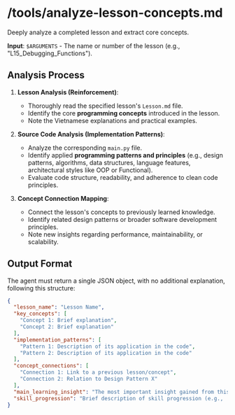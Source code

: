 # /tools/analyze-lesson-concepts.md
Deeply analyze a completed lesson and extract core concepts.

**Input**: `$ARGUMENTS` - The name or number of the lesson (e.g., "L15_Debugging_Functions").

## Analysis Process

1.  **Lesson Analysis (Reinforcement)**:
    -   Thoroughly read the specified lesson's `Lesson.md` file.
    -   Identify the core **programming concepts** introduced in the lesson.
    -   Note the Vietnamese explanations and practical examples.

2.  **Source Code Analysis (Implementation Patterns)**:
    -   Analyze the corresponding `main.py` file.
    -   Identify applied **programming patterns and principles** (e.g., design patterns, algorithms, data structures, language features, architectural styles like OOP or Functional).
    -   Evaluate code structure, readability, and adherence to clean code principles.

3.  **Concept Connection Mapping**:
    -   Connect the lesson's concepts to previously learned knowledge.
    -   Identify related design patterns or broader software development principles.
    -   Note new insights regarding performance, maintainability, or scalability.

## Output Format

The agent must return a single JSON object, with no additional explanation, following this structure:

```json
{
  "lesson_name": "Lesson Name",
  "key_concepts": [
    "Concept 1: Brief explanation",
    "Concept 2: Brief explanation"
  ],
  "implementation_patterns": [
    "Pattern 1: Description of its application in the code",
    "Pattern 2: Description of its application in the code"
  ],
  "concept_connections": [
    "Connection 1: Link to a previous lesson/concept",
    "Connection 2: Relation to Design Pattern X"
  ],
  "main_learning_insight": "The most important insight gained from this lesson.",
  "skill_progression": "Brief description of skill progression (e.g., 'From basic understanding of recursion to applying conditional recursion')."
}
```